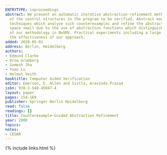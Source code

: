 ```yaml
---
ENTRYTYPE: inproceedings
abstract: We present an automatic iterative abstraction-refinement methodology in which the initial abstract model is generated by an automatic analysis
  of the control structures in the program to be verified. Abstract models may admit erroneous (or ``spurious'') counterexamples. We devise new symbolic
  techniques which analyze such counterexamples and refine the abstract model correspondingly. The refinement algorithm keeps the size of the abstract state
  space small due to the use of abstraction functions which distinguish many degrees of abstraction for each program variable. We describe an implementation
  of our methodology in NuSMV. Practical experiments including a large Fujitsu IP core design with about 500 latches and 10000 lines of SMV code confirm
  the effectiveness of our approach.
added: 2020-05-01
address: Berlin, Heidelberg
authors:
- Edmund Clarke
- Orna Grumberg
- Somesh Jha
- Yuan Lu
- Helmut Veith
booktitle: Computer Aided Verification
editor: Emerson, E. Allen and Sistla, Aravinda Prasad
isbn: 978-3-540-45047-4
layout: paper
pages: 154-169
publisher: Springer Berlin Heidelberg
read: false
readings: []
title: Counterexample-Guided Abstraction Refinement
year: 2000
topics:
notes:
- CEGAR
---
```


{% include links.html %}

